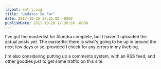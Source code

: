 ```yaml
---
layout: entry.pug
title: "Updates So Far"
date: 2017-10-20 17:25:00 -0800
publishDate: 2017-10-20 17:30:00 -0800
---
```


I've got the masterlist for Alundra complete, but I haven't uploaded the actual posts yet. The masterlist there is what's going to be up in around the next few days or so, provided I check for any errors in my liveblog.

I'm also considering putting up a comments system, with an RSS feed, and other goodies just to get some traffic on this site.
